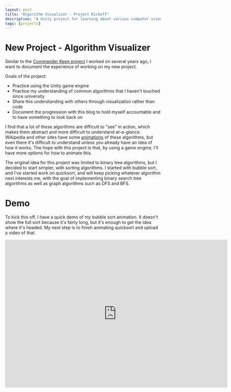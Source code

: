 ```yaml
---
layout: post
title: "Algorithm Visualizer - Project Kickoff"
description: "A Unity project for learning about various computer science algorithms."
tags: [projects]
---
```


# New Project - Algorithm Visualizer

Similar to the [Commander Keen project](https://planetlotus.github.io/tags.html) I worked on several years ago, I want to document the experience of working on my new project.

Goals of the project:

* Practice using the Unity game engine
* Practice my understanding of common algorithms that I haven't touched since university
* Share this understanding with others through visualization rather than code
* Document the progression with this blog to hold myself accountable and to have something to look back on

I find that a lot of these algorithms are difficult to "see" in action, which makes them abstract and more difficult to understand at-a-glance. Wikipedia and other sites have some [animations](https://en.wikipedia.org/wiki/Quicksort) of these algorithms, but even there it's difficult to understand unless you already have an idea of how it works. The hope with this project is that, by using a game engine, I'll have more options for how to animate this.

The original idea for this project was limited to binary tree algorithms, but I decided to start simpler, with sorting algorithms. I started with bubble sort, and I've started work on quicksort, and will keep picking whatever algorithm next interests me, with the goal of implementing binary search tree algorithms as well as graph algorithms such as DFS and BFS.

# Demo

To kick this off, I have a quick demo of my bubble sort animation. It doesn't show the full sort because it's fairly long, but it's enough to get the idea where it's headed. My next step is to finish animating quicksort and upload a video of that.

<iframe width="720" height="480" src="https://www.youtube.com/embed/c87btyr7Qw8" frameborder="0" allow="accelerometer; autoplay; encrypted-media; gyroscope; picture-in-picture" allowfullscreen></iframe>
